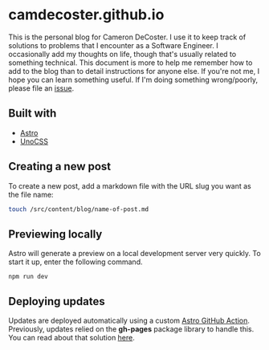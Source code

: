 # camdecoster.github.io

This is the personal blog for Cameron DeCoster. I use it to keep track of solutions to problems that I encounter as a Software Engineer. I occasionally add my thoughts on life, though that's usually related to something technical. This document is more to help me remember how to add to the blog than to detail instructions for anyone else. If you're not me, I hope you can learn something useful. If I'm doing something wrong/poorly, please file an [issue](https://github.com/camdecoster/camdecoster.github.io/issues/new).

## Built with

- [Astro](https://astro.build/)
- [UnoCSS](https://unocss.dev/)

## Creating a new post

To create a new post, add a markdown file with the URL slug you want as the file name:

```sh
touch /src/content/blog/name-of-post.md
```

## Previewing locally

Astro will generate a preview on a local development server very quickly. To start it up, enter the following command.

```
npm run dev
```

## Deploying updates

Updates are deployed automatically using a custom [Astro GitHub Action](https://docs.astro.build/en/guides/deploy/github/). Previously, updates relied on the **gh-pages** package library to handle this. You can read about that solution [here](https://camdecoster.github.io/posts/how-to-deploy-a-hugo-blog-to-github-pages/).